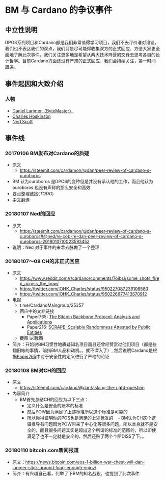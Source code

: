 # BM 与 Cardano 的争议事件

## 中立性说明
DPOS系列项目和Cardano都是我们非常值得学习项目，我们不去评价谁对谁错，我们也不表达我们的观点，我们只是尽可能得收集双方的正式回应，方便大家更全面地了解此次事件。我们关注更多地是希望从两大技术阵营的交锋去思考各自的设计哲学。目前Cardano方面还没有严肃的正式回应，我们会持续关注，第一时间跟进。



## 事件起因和大致介绍
### 人物
- [Daniel Larimer（ByteMaster）](https://steemit.com/@dan)
- [Charles Hoskinson](https://twitter.com/IOHK_Charles)
- [Ned Scott](https://steemit.com/@ned) 

## 事件线

### 20170106 BM发布对Cardano的质疑
* 原文
  - https://steemit.com/cardamon/@dan/peer-review-of-cardano-s-ouroboros 
* BM 认为ouroboros 是DPOS的变种但是并没有承认他的工作，而且他认为ouroboros 也没有声称的那么安全和高效
* 要点整理链接(*TODO*)
* [中文翻译](https://github.com/DAGfans/TranStudy/edit/master/Events/BM-VS-ADA/peer-review-of-cardano-s-ouroboros.md)

 
### 20180107 Ned的回应
* 原文
  - https://steemit.com/cardamon/@dan/peer-review-of-cardano-s-ouroboros#@ned/re-cob-re-dan-peer-review-of-cardano-s-ouroboros-20180107t002359345z
* 说明：Ned 对于事件的来龙去脉做了一个整理

### 20180107～08 CH的非正式回应
* 原文
  - https://www.reddit.com/r/cardano/comments/7oibsi/some_shots_fired_across_the_bow/
  - https://twitter.com/IOHK_Charles/status/950227087239106560
  - https://twitter.com/IOHK_Charles/status/950226677413670912
* 电报
  - t.me/CardanoMaingroup/25357
  - 回应中的文档链接
      - Paper765: [The Bitcoin Backbone Protocol: Analysis and Applications](https://eprint.iacr.org/2014/765)
      - Paper216: [SCRAPE: Scalable Randomness Attested by Public Entities](https://eprint.iacr.org/2017/216)
   - 截图 ![截图](https://i.imgur.com/7bfqKDI.png)
* 简介：开始说BM习惯性地质疑知名项目而且还曾经赞赏过他们项目（都是些翻旧帐的事情，暗指BM人品和动机。。就不深入了）, 然后说明Cardano是根据[Paper765](https://eprint.iacr.org/2014/765)中对于安全性的定义进行了严格的论证


### 20180108 BM对CH的回应
* 原文
  - https://steemit.com/cardano/@dan/asking-the-right-question
* 内容简介
   - BM首先总结CH的回应为以下三点：
      - 定义什么是安全的账本的标准
      - 然后POW因为满足了上述标准所以这个标准是可靠的
      - 所以你得证明你的POS也是满足的上述标准的
    - BM认为CH这个逻辑推导有问题因为POW带来了中心化等很多问题，所以本身就不是安全的，而且很多问题其实是超出这个所谓的标准的范围的，所以即使满足了也不一定就是安全的，然后还贴了两个个图DISS了下。。

### 20180110 bitcoin.com新闻报道
* 原文：https://news.bitcoin.com/eos-1-billion-war-chest-will-dan-larimer-stick-around-long-enough-enjoy/
* 简介：有兴趣自己看，列举了下BM的知名战役，也提到了此次事件

